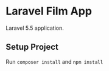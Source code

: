 # Laravel Film App

Laravel 5.5 application.


## Setup Project 

Run `composer install` and `npm install`

